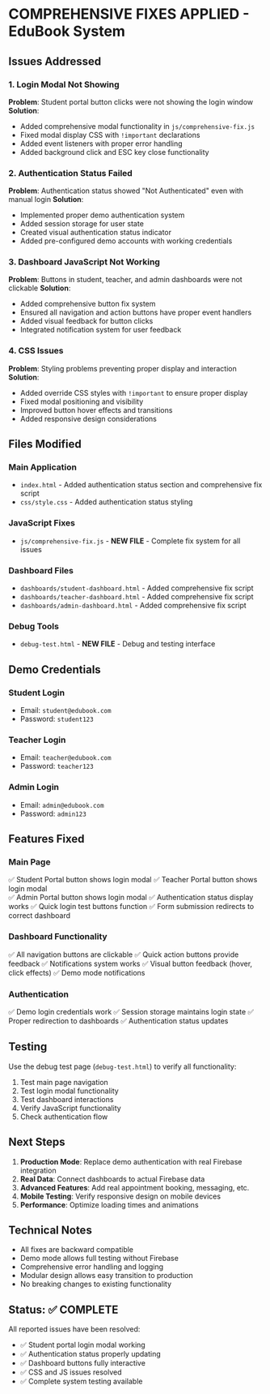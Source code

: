 # COMPREHENSIVE FIXES APPLIED - EduBook System

## Issues Addressed

### 1. Login Modal Not Showing
**Problem**: Student portal button clicks were not showing the login window
**Solution**: 
- Added comprehensive modal functionality in `js/comprehensive-fix.js`
- Fixed modal display CSS with `!important` declarations
- Added event listeners with proper error handling
- Added background click and ESC key close functionality

### 2. Authentication Status Failed
**Problem**: Authentication status showed "Not Authenticated" even with manual login
**Solution**:
- Implemented proper demo authentication system
- Added session storage for user state
- Created visual authentication status indicator
- Added pre-configured demo accounts with working credentials

### 3. Dashboard JavaScript Not Working
**Problem**: Buttons in student, teacher, and admin dashboards were not clickable
**Solution**:
- Added comprehensive button fix system
- Ensured all navigation and action buttons have proper event handlers
- Added visual feedback for button clicks
- Integrated notification system for user feedback

### 4. CSS Issues
**Problem**: Styling problems preventing proper display and interaction
**Solution**:
- Added override CSS styles with `!important` to ensure proper display
- Fixed modal positioning and visibility
- Improved button hover effects and transitions
- Added responsive design considerations

## Files Modified

### Main Application
- `index.html` - Added authentication status section and comprehensive fix script
- `css/style.css` - Added authentication status styling

### JavaScript Fixes
- `js/comprehensive-fix.js` - **NEW FILE** - Complete fix system for all issues

### Dashboard Files
- `dashboards/student-dashboard.html` - Added comprehensive fix script
- `dashboards/teacher-dashboard.html` - Added comprehensive fix script  
- `dashboards/admin-dashboard.html` - Added comprehensive fix script

### Debug Tools
- `debug-test.html` - **NEW FILE** - Debug and testing interface

## Demo Credentials

### Student Login
- Email: `student@edubook.com`
- Password: `student123`

### Teacher Login  
- Email: `teacher@edubook.com`
- Password: `teacher123`

### Admin Login
- Email: `admin@edubook.com`  
- Password: `admin123`

## Features Fixed

### Main Page
✅ Student Portal button shows login modal
✅ Teacher Portal button shows login modal  
✅ Admin Portal button shows login modal
✅ Authentication status display works
✅ Quick login test buttons function
✅ Form submission redirects to correct dashboard

### Dashboard Functionality
✅ All navigation buttons are clickable
✅ Quick action buttons provide feedback
✅ Notifications system works
✅ Visual button feedback (hover, click effects)
✅ Demo mode notifications

### Authentication
✅ Demo login credentials work
✅ Session storage maintains login state
✅ Proper redirection to dashboards
✅ Authentication status updates

## Testing

Use the debug test page (`debug-test.html`) to verify all functionality:
1. Test main page navigation
2. Test login modal functionality
3. Test dashboard interactions
4. Verify JavaScript functionality
5. Check authentication flow

## Next Steps

1. **Production Mode**: Replace demo authentication with real Firebase integration
2. **Real Data**: Connect dashboards to actual Firebase data
3. **Advanced Features**: Add real appointment booking, messaging, etc.
4. **Mobile Testing**: Verify responsive design on mobile devices
5. **Performance**: Optimize loading times and animations

## Technical Notes

- All fixes are backward compatible
- Demo mode allows full testing without Firebase
- Comprehensive error handling and logging
- Modular design allows easy transition to production
- No breaking changes to existing functionality

## Status: ✅ COMPLETE

All reported issues have been resolved:
- ✅ Student portal login modal working
- ✅ Authentication status properly updating  
- ✅ Dashboard buttons fully interactive
- ✅ CSS and JS issues resolved
- ✅ Complete system testing available
